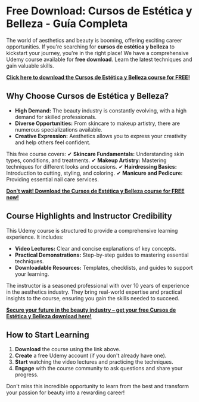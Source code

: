 # Free Download: Cursos de Estética y Belleza - Guía Completa

The world of aesthetics and beauty is booming, offering exciting career opportunities. If you're searching for **cursos de estética y belleza** to kickstart your journey, you're in the right place! We have a comprehensive Udemy course available for **free download**. Learn the latest techniques and gain valuable skills.

[**Click here to download the Cursos de Estética y Belleza course for FREE!**](https://udemywork.com/cursos-de-estetica-y-belleza)

## Why Choose Cursos de Estética y Belleza?

- **High Demand:** The beauty industry is constantly evolving, with a high demand for skilled professionals.
- **Diverse Opportunities:** From skincare to makeup artistry, there are numerous specializations available.
- **Creative Expression:** Aesthetics allows you to express your creativity and help others feel confident.

This free course covers:
✔ **Skincare Fundamentals:** Understanding skin types, conditions, and treatments.
✔ **Makeup Artistry:** Mastering techniques for different looks and occasions.
✔ **Hairdressing Basics:** Introduction to cutting, styling, and coloring.
✔ **Manicure and Pedicure:** Providing essential nail care services.

[**Don't wait! Download the Cursos de Estética y Belleza course for FREE now!**](https://udemywork.com/cursos-de-estetica-y-belleza)

## Course Highlights and Instructor Credibility

This Udemy course is structured to provide a comprehensive learning experience. It includes:

*   **Video Lectures:** Clear and concise explanations of key concepts.
*   **Practical Demonstrations:** Step-by-step guides to mastering essential techniques.
*   **Downloadable Resources:** Templates, checklists, and guides to support your learning.

The instructor is a seasoned professional with over 10 years of experience in the aesthetics industry. They bring real-world expertise and practical insights to the course, ensuring you gain the skills needed to succeed.

[**Secure your future in the beauty industry – get your free Cursos de Estética y Belleza download here!**](https://udemywork.com/cursos-de-estetica-y-belleza)

## How to Start Learning

1.  **Download** the course using the link above.
2.  **Create** a free Udemy account (if you don't already have one).
3.  **Start** watching the video lectures and practicing the techniques.
4.  **Engage** with the course community to ask questions and share your progress.

Don't miss this incredible opportunity to learn from the best and transform your passion for beauty into a rewarding career!
